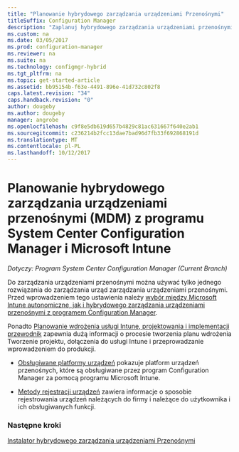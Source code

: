 ```yaml
---
title: "Planowanie hybrydowego zarządzania urządzeniami Przenośnymi"
titleSuffix: Configuration Manager
description: "Zaplanuj hybrydowego zarządzania urządzeniami przenośnymi za pomocą programu System Center Configuration Manager i Microsoft Intune."
ms.custom: na
ms.date: 03/05/2017
ms.prod: configuration-manager
ms.reviewer: na
ms.suite: na
ms.technology: configmgr-hybrid
ms.tgt_pltfrm: na
ms.topic: get-started-article
ms.assetid: bb95154b-f63e-4491-896e-41d732c802f8
caps.latest.revision: "34"
caps.handback.revision: "0"
author: dougeby
ms.author: dougeby
manager: angrobe
ms.openlocfilehash: c9f8e5db619d657b4829c81ac631667f640e2ab1
ms.sourcegitcommit: c236214b2fcc13dae7bad96d7fb33f692868191d
ms.translationtype: MT
ms.contentlocale: pl-PL
ms.lasthandoff: 10/12/2017
---
```

# <a name="plan-for-hybrid-mobile-device-management-mdm-with-system-center-configuration-manager-and-microsoft-intune"></a>Planowanie hybrydowego zarządzania urządzeniami przenośnymi (MDM) z programu System Center Configuration Manager i Microsoft Intune

*Dotyczy: Program System Center Configuration Manager (Current Branch)*

Do zarządzania urządzeniami przenośnymi można używać tylko jednego rozwiązania do zarządzania urząd zarządzania urządzeniami przenośnymi. Przed wprowadzeniem tego ustawienia należy [wybór między Microsoft Intune autonomiczne, jak i hybrydowego zarządzania urządzeniami przenośnymi z programem Configuration Manager](../understand/choose-between-standalone-intune-and-hybrid-mobile-device-management.md).

Ponadto [Planowanie wdrożenia usługi Intune, projektowania i implementacji przewodnik](https://docs.microsoft.com/en-us/intune/plan-design/introduction) zapewnia dużą informacji o procesie tworzenia planu wdrożenia Tworzenie projektu, dołączenia do usługi Intune i przeprowadzanie wprowadzeniem do produkcji.

- [Obsługiwane platformy urządzeń](supported-device-platforms-for-hybrid.md) pokazuje platform urządzeń przenośnych, które są obsługiwane przez program Configuration Manager za pomocą programu Microsoft Intune.

- [Metody rejestracji urządzeń](device-enrollment-methods.md) zawiera informacje o sposobie rejestrowania urządzeń należących do firmy i należące do użytkownika i ich obsługiwanych funkcji.


### <a name="next-steps"></a>Następne kroki
 [Instalator hybrydowego zarządzania urządzeniami Przenośnymi](../deploy-use/setup-hybrid-mdm.md)
